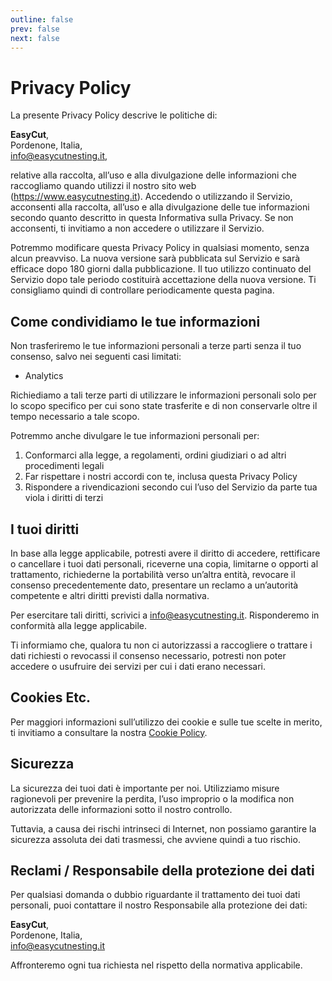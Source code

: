 ```yaml
---
outline: false
prev: false
next: false
---
```


# Privacy Policy

La presente Privacy Policy descrive le politiche di:

**EasyCut**,<br />
Pordenone, Italia,<br />
info@easycutnesting.it,

relative alla raccolta, all’uso e alla divulgazione delle informazioni che raccogliamo quando utilizzi il nostro sito web (https://www.easycutnesting.it). Accedendo o utilizzando il Servizio, acconsenti alla raccolta, all’uso e alla divulgazione delle tue informazioni secondo quanto descritto in questa Informativa sulla Privacy. Se non acconsenti, ti invitiamo a non accedere o utilizzare il Servizio.

Potremmo modificare questa Privacy Policy in qualsiasi momento, senza alcun preavviso. La nuova versione sarà pubblicata sul Servizio e sarà efficace dopo 180 giorni dalla pubblicazione. Il tuo utilizzo continuato del Servizio dopo tale periodo costituirà accettazione della nuova versione. Ti consigliamo quindi di controllare periodicamente questa pagina.

## Come condividiamo le tue informazioni

Non trasferiremo le tue informazioni personali a terze parti senza il tuo consenso, salvo nei seguenti casi limitati:

- Analytics

Richiediamo a tali terze parti di utilizzare le informazioni personali solo per lo scopo specifico per cui sono state trasferite e di non conservarle oltre il tempo necessario a tale scopo.

Potremmo anche divulgare le tue informazioni personali per:

1. Conformarci alla legge, a regolamenti, ordini giudiziari o ad altri procedimenti legali
2. Far rispettare i nostri accordi con te, inclusa questa Privacy Policy
3. Rispondere a rivendicazioni secondo cui l’uso del Servizio da parte tua viola i diritti di terzi

## I tuoi diritti

In base alla legge applicabile, potresti avere il diritto di accedere, rettificare o cancellare i tuoi dati personali, riceverne una copia, limitarne o opporti al trattamento, richiederne la portabilità verso un’altra entità, revocare il consenso precedentemente dato, presentare un reclamo a un’autorità competente e altri diritti previsti dalla normativa.

Per esercitare tali diritti, scrivici a info@easycutnesting.it. Risponderemo in conformità alla legge applicabile.

Ti informiamo che, qualora tu non ci autorizzassi a raccogliere o trattare i dati richiesti o revocassi il consenso necessario, potresti non poter accedere o usufruire dei servizi per cui i dati erano necessari.

## Cookies Etc.

Per maggiori informazioni sull’utilizzo dei cookie e sulle tue scelte in merito, ti invitiamo a consultare la nostra [Cookie Policy](/cookie-policy).

## Sicurezza

La sicurezza dei tuoi dati è importante per noi. Utilizziamo misure ragionevoli per prevenire la perdita, l’uso improprio o la modifica non autorizzata delle informazioni sotto il nostro controllo.

Tuttavia, a causa dei rischi intrinseci di Internet, non possiamo garantire la sicurezza assoluta dei dati trasmessi, che avviene quindi a tuo rischio.

## Reclami / Responsabile della protezione dei dati

Per qualsiasi domanda o dubbio riguardante il trattamento dei tuoi dati personali, puoi contattare il nostro Responsabile alla protezione dei dati:

**EasyCut**,<br />
Pordenone, Italia,<br />
info@easycutnesting.it

Affronteremo ogni tua richiesta nel rispetto della normativa applicabile.
